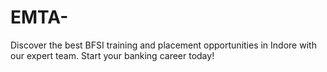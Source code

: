 # EMTA-
 Discover the best BFSI training and placement opportunities in Indore with our expert team. Start your banking career today!
